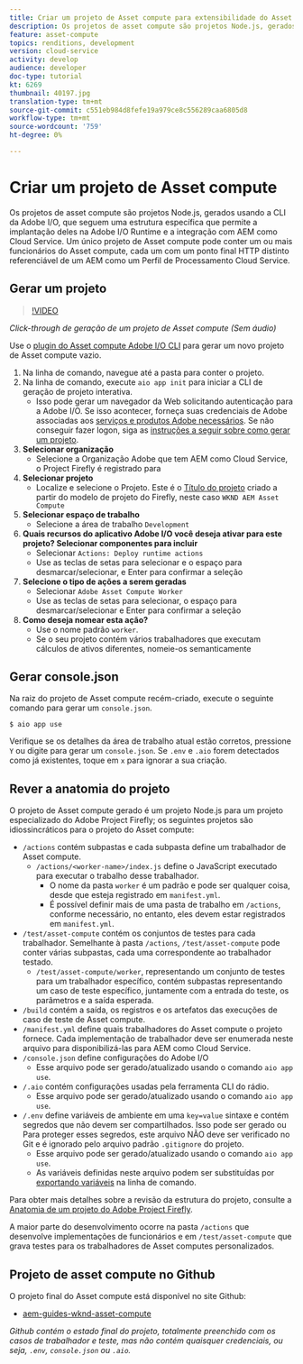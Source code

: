 ```yaml
---
title: Criar um projeto de Asset compute para extensibilidade do Asset compute
description: Os projetos de asset compute são projetos Node.js, gerados com o Adobe I/O CLI, que seguem uma estrutura específica, permitindo que eles sejam implantados na Adobe I/O Runtime e integrados com AEM como Cloud Service.
feature: asset-compute
topics: renditions, development
version: cloud-service
activity: develop
audience: developer
doc-type: tutorial
kt: 6269
thumbnail: 40197.jpg
translation-type: tm+mt
source-git-commit: c551eb984d8fefe19a979ce8c556289caa6805d8
workflow-type: tm+mt
source-wordcount: '759'
ht-degree: 0%

---
```



# Criar um projeto de Asset compute

Os projetos de asset compute são projetos Node.js, gerados usando a CLI da Adobe I/O, que seguem uma estrutura específica que permite a implantação deles na Adobe I/O Runtime e a integração com AEM como Cloud Service. Um único projeto de Asset compute pode conter um ou mais funcionários do Asset compute, cada um com um ponto final HTTP distinto referenciável de um AEM como um Perfil de Processamento Cloud Service.

## Gerar um projeto

>[!VIDEO](https://video.tv.adobe.com/v/40197/?quality=12&learn=on)

_Click-through de geração de um projeto de Asset compute (Sem áudio)_


Use o [plugin do Asset compute Adobe I/O CLI](../set-up/development-environment.md#aio-cli) para gerar um novo projeto de Asset compute vazio.

1. Na linha de comando, navegue até a pasta para conter o projeto.
1. Na linha de comando, execute `aio app init` para iniciar a CLI de geração de projeto interativa.
   + Isso pode gerar um navegador da Web solicitando autenticação para a Adobe I/O. Se isso acontecer, forneça suas credenciais de Adobe associadas aos [serviços e produtos Adobe necessários](../set-up/accounts-and-services.md). Se não conseguir fazer logon, siga as [instruções a seguir sobre como gerar um projeto](https://github.com/AdobeDocs/project-firefly/blob/master/getting_started/first_app.md#42-developer-is-not-logged-in-as-enterprise-organization-user).
1. __Selecionar organização__
   + Selecione a Organização Adobe que tem AEM como Cloud Service, o Project Firefly é registrado para
1. __Selecionar projeto__
   + Localize e selecione o Projeto. Este é o [Título do projeto](../set-up/firefly.md) criado a partir do modelo de projeto do Firefly, neste caso `WKND AEM Asset Compute`
1. __Selecionar espaço de trabalho__
   + Selecione a área de trabalho `Development`
1. __Quais recursos do aplicativo Adobe I/O você deseja ativar para este projeto? Selecionar componentes para incluir__
   + Selecionar `Actions: Deploy runtime actions`
   + Use as teclas de setas para selecionar e o espaço para desmarcar/selecionar, e Enter para confirmar a seleção
1. __Selecione o tipo de ações a serem geradas__
   + Selecionar `Adobe Asset Compute Worker`
   + Use as teclas de setas para selecionar, o espaço para desmarcar/selecionar e Enter para confirmar a seleção
1. __Como deseja nomear esta ação?__
   + Use o nome padrão `worker`.
   + Se o seu projeto contém vários trabalhadores que executam cálculos de ativos diferentes, nomeie-os semanticamente

## Gerar console.json

Na raiz do projeto de Asset compute recém-criado, execute o seguinte comando para gerar um `console.json`.

```
$ aio app use
```

Verifique se os detalhes da área de trabalho atual estão corretos, pressione `Y` ou digite para gerar um `console.json`. Se `.env` e `.aio` forem detectados como já existentes, toque em `x` para ignorar a sua criação.

## Rever a anatomia do projeto

O projeto de Asset compute gerado é um projeto Node.js para um projeto especializado do Adobe Project Firefly; os seguintes projetos são idiossincráticos para o projeto do Asset compute:

+ `/actions` contém subpastas e cada subpasta define um trabalhador de Asset compute.
   + `/actions/<worker-name>/index.js` define o JavaScript executado para executar o trabalho desse trabalhador.
      + O nome da pasta `worker` é um padrão e pode ser qualquer coisa, desde que esteja registrado em `manifest.yml`.
      + É possível definir mais de uma pasta de trabalho em `/actions`, conforme necessário, no entanto, eles devem estar registrados em `manifest.yml`.
+ `/test/asset-compute` contém os conjuntos de testes para cada trabalhador. Semelhante à pasta `/actions`, `/test/asset-compute` pode conter várias subpastas, cada uma correspondente ao trabalhador testado.
   + `/test/asset-compute/worker`, representando um conjunto de testes para um trabalhador específico, contém subpastas representando um caso de teste específico, juntamente com a entrada do teste, os parâmetros e a saída esperada.
+ `/build` contém a saída, os registros e os artefatos das execuções de caso de teste de Asset compute.
+ `/manifest.yml` define quais trabalhadores do Asset compute o projeto fornece. Cada implementação de trabalhador deve ser enumerada neste arquivo para disponibilizá-las para AEM como Cloud Service.
+ `/console.json` define configurações do Adobe I/O
   + Esse arquivo pode ser gerado/atualizado usando o comando `aio app use`.
+ `/.aio` contém configurações usadas pela ferramenta CLI do rádio.
   + Esse arquivo pode ser gerado/atualizado usando o comando `aio app use`.
+ `/.env` define variáveis de ambiente em uma  `key=value` sintaxe e contém segredos que não devem ser compartilhados. Isso pode ser gerado ou Para proteger esses segredos, este arquivo NÃO deve ser verificado no Git e é ignorado pelo arquivo padrão `.gitignore` do projeto.
   + Esse arquivo pode ser gerado/atualizado usando o comando `aio app use`.
   + As variáveis definidas neste arquivo podem ser substituídas por [exportando variáveis](../deploy/runtime.md) na linha de comando.

Para obter mais detalhes sobre a revisão da estrutura do projeto, consulte a [Anatomia de um projeto do Adobe Project Firefly](https://github.com/AdobeDocs/project-firefly/blob/master/getting_started/first_app.md#5-anatomy-of-a-project-firefly-application).

A maior parte do desenvolvimento ocorre na pasta `/actions` que desenvolve implementações de funcionários e em `/test/asset-compute` que grava testes para os trabalhadores de Asset computes personalizados.

## Projeto de asset compute no Github

O projeto final do Asset compute está disponível no site Github:

+ [aem-guides-wknd-asset-compute](https://github.com/adobe/aem-guides-wknd-asset-compute)

_Github contém o estado final do projeto, totalmente preenchido com os casos de trabalhador e teste, mas não contém quaisquer credenciais, ou seja, `.env`,  `console.json` ou  `.aio`._

